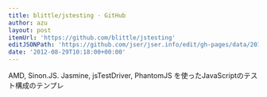 ```yaml
---
title: blittle/jstesting · GitHub
author: azu
layout: post
itemUrl: 'https://github.com/blittle/jstesting'
editJSONPath: 'https://github.com/jser/jser.info/edit/gh-pages/data/2012/08/index.json'
date: '2012-08-29T10:18:00+00:00'
---
```

AMD, Sinon.JS. Jasmine, jsTestDriver, PhantomJS を使ったJavaScriptのテスト構成のテンプレ
